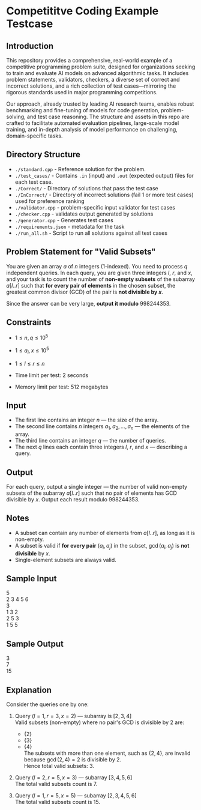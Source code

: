 # Competititve Coding Example Testcase

## Introduction

This repository provides a comprehensive, real-world example of a competitive programming problem suite, designed for organizations seeking to train and evaluate AI models on advanced algorithmic tasks. It includes problem statements, validators, checkers, a diverse set of correct and incorrect solutions, and a rich collection of test cases—mirroring the rigorous standards used in major programming competitions.

Our approach, already trusted by leading AI research teams, enables robust benchmarking and fine-tuning of models for code generation, problem-solving, and test case reasoning. The structure and assets in this repo are crafted to facilitate automated evaluation pipelines, large-scale model training, and in-depth analysis of model performance on challenging, domain-specific tasks.


## Directory Structure

- `./standard.cpp` - Reference solution for the problem.
- `./test_cases/` - Contains `.in` (input) and `.out` (expected output) files for each test case.
- `./Correct/` - Directory of solutions that pass the test case
- `./InCorrect/` - Directory of incorrect solutions (fail 1 or more test cases) used for preference ranking
- `./validator.cpp` - problem-specific input validator for test cases
- `./checker.cpp` - validates output generated by solutions
- `./generator.cpp` - Generates test cases
- `./requirements.json` - metadata for the task
- `./run_all.sh` - Script to run all solutions against all test cases


## Problem Statement for "Valid Subsets"
You are given an array $a$ of $n$ integers (1-indexed). You need to process $q$ independent queries.
In each query, you are given three integers $l$, $r$, and $x$, and your task is to count the number of **non-empty subsets** of the subarray $a[l..r]$ such that **for every pair of elements** in the chosen subset, the greatest common divisor (GCD) of the pair is **not divisible by $x$**.

Since the answer can be very large, **output it modulo** $998244353$.

## Constraints
- $1 \leq n, q \leq 10^5$  
- $1 \leq a_i, x \leq 10^5$  
- $1 \leq l \leq r \leq n$  

- Time limit per test: 2 seconds  
- Memory limit per test: 512 megabytes

## Input

- The first line contains an integer $n$ — the size of the array.  
- The second line contains $n$ integers $a_1, a_2, \ldots, a_n$ — the elements of the array.  
- The third line contains an integer $q$ — the number of queries.  
- The next $q$ lines each contain three integers $l$, $r$, and $x$ — describing a query.

## Output

For each query, output a single integer — the number of valid non-empty subsets of the subarray $a[l..r]$ such that no pair of elements has GCD divisible by $x$. Output each result modulo $998244353$.

## Notes

- A subset can contain any number of elements from $a[l..r]$, as long as it is non-empty.
- A subset is valid if **for every pair** $(a_i, a_j)$ in the subset, $\gcd(a_i, a_j)$ is **not divisible** by $x$.
- Single-element subsets are always valid.

## Sample Input

5  
2 3 4 5 6  
3  
1 3 2  
2 5 3  
1 5 5  

## Sample Output

3  
7  
15  

## Explanation

Consider the queries one by one:

1. Query $(l=1, r=3, x=2)$ — subarray is $[2, 3, 4]$  
   Valid subsets (non-empty) where no pair's GCD is divisible by $2$ are:  
   - $\{2\}$  
   - $\{3\}$  
   - $\{4\}$  
   The subsets with more than one element, such as $\{2,4\}$, are invalid because $\gcd(2,4) = 2$ is divisible by $2$.  
   Hence total valid subsets: $3$.

2. Query $(l=2, r=5, x=3)$ — subarray $[3, 4, 5, 6]$  
   The total valid subsets count is $7$.

3. Query $(l=1, r=5, x=5)$ — subarray $[2, 3, 4, 5, 6]$  
   The total valid subsets count is $15$.

